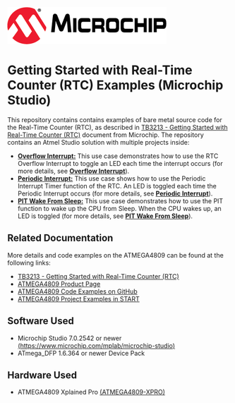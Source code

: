 [![MCHP](images/microchip.png)](https://www.microchip.com)

# Getting Started with Real-Time Counter (RTC) Examples (Microchip Studio)

  This repository contains contains examples of bare metal source code for the Real-Time Counter (RTC), as described in [TB3213 - Getting Started with Real-Time Counter (RTC)](https://ww1.microchip.com/downloads/en/Appnotes/TB3213-Getting-Started-with-RTC-DS90003213.pdf) document from Microchip. The repository contains an Atmel Studio solution with multiple projects inside:

  * [<strong>Overflow Interrupt:</strong>](Overflow_Interrupt) This use case demonstrates how to use the RTC Overflow Interrupt to toggle an LED each time the interrupt occurs (for more details, see [<strong>Overflow Interrupt</strong>](Overflow_Interrupt)).
  * [<strong>Periodic Interrupt:</strong>](Periodic_Interrupt) This use case shows how to use the Periodic Interrupt Timer function of the RTC. An LED is toggled each time the Periodic Interrupt occurs (for more details, see [<strong>Periodic Interrupt</strong>](Periodic_Interrupt)).
  * [<strong>PIT Wake From Sleep:</strong>](PIT_Wake_From_Sleep) This use case demonstrates how to use the PIT function to wake up the CPU from Sleep. When the CPU wakes up, an LED is toggled (for more details, see [<strong>PIT Wake From Sleep</strong>](PIT_Wake_From_Sleep)).

## Related Documentation
More details and code examples on the ATMEGA4809 can be found at the following links:
- [TB3213 - Getting Started with Real-Time Counter (RTC)](https://ww1.microchip.com/downloads/en/Appnotes/TB3213-Getting-Started-with-RTC-DS90003213.pdf)
- [ATMEGA4809 Product Page](https://www.microchip.com/wwwproducts/en/ATMEGA4809)
- [ATMEGA4809 Code Examples on GitHub](https://github.com/microchip-pic-avr-examples?q=atmega4809)
- [ATMEGA4809 Project Examples in START](https://start.atmel.com/#examples/ATMEGA4809XplainedPro)


## Software Used
- Microchip Studio 7.0.2542 or newer [(https://www.microchip.com/mplab/microchip-studio)](https://www.microchip.com/mplab/microchip-studio)
- ATmega_DFP 1.6.364 or newer Device Pack


## Hardware Used
- ATMEGA4809 Xplained Pro [(ATMEGA4809-XPRO)](https://www.microchip.com/developmenttools/ProductDetails/ATMEGA4809-XPRO)
